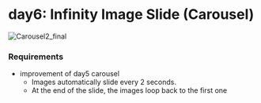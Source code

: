 # day6: Infinity Image Slide (Carousel)

![Carousel2_final](https://github.com/sue0-si/2week_challenge_FE/assets/89803783/5b8fb350-5c63-4731-ac78-73e1e457219e)


### Requirements
- improvement of day5 carousel
  - Images automatically slide every 2 seconds.
  - At the end of the slide, the images loop back to the first one
